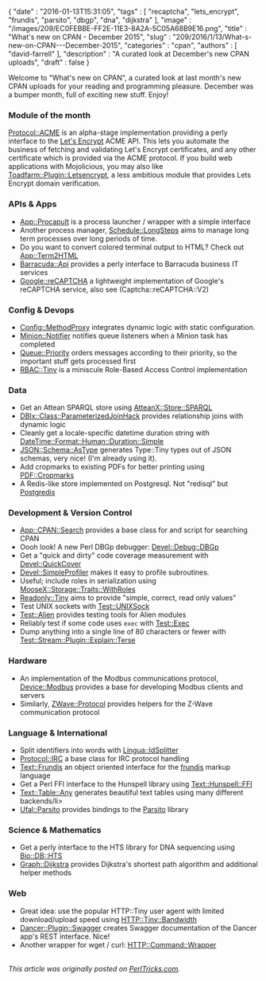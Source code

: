 {
   "date" : "2016-01-13T15:31:05",
   "tags" : [
      "recaptcha",
      "lets_encrypt",
      "frundis",
      "parsito",
      "dbgp",
      "dna",
      "dijkstra"
   ],
   "image" : "/images/209/EC0FEBBE-FF2E-11E3-8A2A-5C05A68B9E16.png",
   "title" : "What's new on CPAN - December 2015",
   "slug" : "209/2016/1/13/What-s-new-on-CPAN---December-2015",
   "categories" : "cpan",
   "authors" : [
      "david-farrell"
   ],
   "description" : "A curated look at December's new CPAN uploads",
   "draft" : false
}


Welcome to "What's new on CPAN", a curated look at last month's new CPAN uploads for your reading and programming pleasure. December was a bumper month, full of exciting new stuff. Enjoy!

### Module of the month

[Protocol::ACME](https://metacpan.org/pod/Protocol::ACME) is an alpha-stage implementation providing a perly interface to the [Let's Encrypt](https://letsencrypt.readthedocs.org/en/latest/intro.html) ACME API. This lets you automate the business of fetching and validating Let's Encrypt certificates, and any other certificate which is provided via the ACME protocol. If you build web applications with Mojolicious, you may also like [Toadfarm::Plugin::Letsencrypt](https://metacpan.org/pod/Toadfarm::Plugin::Letsencrypt), a less ambitious module that provides Lets Encrypt domain verification.

### APIs & Apps

-   [App::Procapult](https://metacpan.org/pod/App::Procapult) is a process launcher / wrapper with a simple interface
-   Another process manager, [Schedule::LongSteps](https://metacpan.org/pod/Schedule::LongSteps) aims to manage long term processes over long periods of time.
-   Do you want to convert colored terminal output to HTML? Check out [App::Term2HTML](https://metacpan.org/pod/App::Term2HTML)
-   [Barracuda::Api](https://metacpan.org/pod/Barracuda::Api) provides a perly interface to Barracuda business IT services
-   [Google::reCAPTCHA](https://metacpan.org/pod/Google::reCAPTCHA) a lightweight implementation of Google's reCAPTCHA service, also see (Captcha::reCAPTCHA::V2)

### Config & Devops

-   [Config::MethodProxy](https://metacpan.org/pod/Config::MethodProxy) integrates dynamic logic with static configuration.
-   [Minion::Notifier](https://metacpan.org/pod/Minion::Notifier) notifies queue listeners when a Minion task has completed
-   [Queue::Priority](https://metacpan.org/pod/Queue::Priority) orders messages according to their priority, so the important stuff gets processed first
-   [RBAC::Tiny](https://metacpan.org/pod/RBAC::Tiny) is a miniscule Role-Based Access Control implementation

### Data

-   Get an Attean SPARQL store using [AtteanX::Store::SPARQL](https://metacpan.org/pod/AtteanX::Store::SPARQL)
-   [DBIx::Class::ParameterizedJoinHack](https://metacpan.org/pod/DBIx::Class::ParameterizedJoinHack) provides relationship joins with dynamic logic
-   Cleanly get a locale-specific datetime duration string with [DateTime::Format::Human::Duration::Simple](https://metacpan.org/pod/DateTime::Format::Human::Duration::Simple)
-   [JSON::Schema::AsType](https://metacpan.org/pod/JSON::Schema::AsType) generates Type::Tiny types out of JSON schemas, very nice! (I'm already using it).
-   Add cropmarks to existing PDFs for better printing using [PDF::Cropmarks](https://metacpan.org/pod/PDF::Cropmarks)
-   A Redis-like store implemented on Postgresql. Not "redisql" but [Postgredis](https://metacpan.org/pod/Postgredis)

### Development & Version Control

-   [App::CPAN::Search](https://metacpan.org/pod/App::CPAN::Search) provides a base class for and script for searching CPAN
-   Oooh look! A new Perl DBGp debugger: [Devel::Debug::DBGp](https://metacpan.org/pod/Devel::Debug::DBGp)
-   Get a "quick and dirty" code coverage measurement with [Devel::QuickCover](https://metacpan.org/pod/Devel::QuickCover)
-   [Devel::SimpleProfiler](https://metacpan.org/pod/Devel::SimpleProfiler) makes it easy to profile subroutines.
-   Useful; include roles in serialization using [MooseX::Storage::Traits::WithRoles](https://metacpan.org/pod/MooseX::Storage::Traits::WithRoles)
-   [Readonly::Tiny](https://metacpan.org/pod/Readonly::Tiny) aims to provide "simple, correct, read only values"
-   Test UNIX sockets with [Test::UNIXSock](https://metacpan.org/pod/Test::UNIXSock)
-   [Test::Alien](https://metacpan.org/pod/Test::Alien) provides testing tools for Alien modules
-   Reliably test if some code uses `exec` with [Test::Exec](https://metacpan.org/pod/Test::Exec)
-   Dump anything into a single line of 80 characters or fewer with [Test::Stream::Plugin::Explain::Terse](https://metacpan.org/pod/Test::Stream::Plugin::Explain::Terse)

### Hardware

-   An implementation of the Modbus communications protocol, [Device::Modbus](https://metacpan.org/pod/Device::Modbus) provides a base for developing Modbus clients and servers
-   Similarly, [ZWave::Protocol](https://metacpan.org/pod/ZWave::Protocol) provides helpers for the Z-Wave communication protocol

### Language & International

-   Split identifiers into words with [Lingua::IdSplitter](https://metacpan.org/pod/Lingua::IdSplitter)
-   [Protocol::IRC](https://metacpan.org/pod/Protocol::IRC) a base class for IRC protocol handling
-   [Text::Frundis](https://metacpan.org/pod/Text::Frundis) an object oriented interface for the [frundis](http://bardinflor.perso.aquilenet.fr/frundis/intro-en) markup language
-   Get a Perl FFI interface to the Hunspell library using [Text::Hunspell::FFI](https://metacpan.org/pod/Text::Hunspell::FFI)
-   [Text::Table::Any](https://metacpan.org/pod/Text::Table::Any) generates beautiful text tables using many different backends/li\>
-   [Ufal::Parsito](https://metacpan.org/pod/Ufal::Parsito) provides bindings to the [Parsito](http://ufal.mff.cuni.cz/parsito) library

### Science & Mathematics

-   Get a perly interface to the HTS library for DNA sequencing using [Bio::DB::HTS](https://metacpan.org/pod/Bio::DB::HTS)
-   [Graph::Dijkstra](https://metacpan.org/pod/Graph::Dijkstra) provides Dijkstra's shortest path algorithm and additional helper methods

### Web

-   Great idea: use the popular HTTP::Tiny user agent with limited download/upload speed using [HTTP::Tiny::Bandwidth](https://metacpan.org/pod/HTTP::Tiny::Bandwidth)
-   [Dancer::Plugin::Swagger](https://metacpan.org/pod/Dancer::Plugin::Swagger) creates Swagger documentation of the Dancer app's REST interface. Nice!
-   Another wrapper for wget / curl: [HTTP::Command::Wrapper](https://metacpan.org/pod/HTTP::Command::Wrapper)


\
*This article was originally posted on [PerlTricks.com](http://perltricks.com).*
